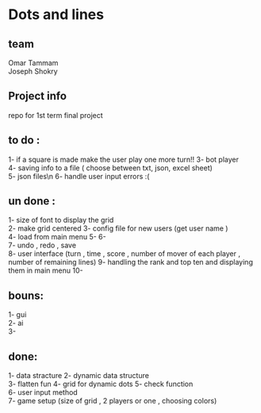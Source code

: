 # Dots and lines
 
## team
 Omar Tammam  
 Joseph Shokry  
 
## Project info
 repo for 1st term final project  
## to do : 

 1- if a square is made make the user play one more turn!!
 3- bot player  
 4- saving info to a file ( choose between txt, json, excel sheet)  
 5- json files\n
 6- handle user input errors :(  

## un done :
 1- size of font to display the grid  
 2- make grid centered
 3- config file for new users (get user name )  
 4- load from main menu
 5- 
 6-   
 7- undo , redo , save  
 8- user interface (turn , time , score , number of mover of each player , number of remaining lines) 
 9- handling the rank and top ten   and displaying them in main menu
 10-


## bouns:  
 1- gui  
 2- ai  
 3-  


## done:
 1- data stracture
 2- dynamic data structure  
 3- flatten fun
 4- grid for dynamic dots
 5- check function  
 6- user input method  
 7- game setup (size of grid , 2 players or one , choosing colors)  
